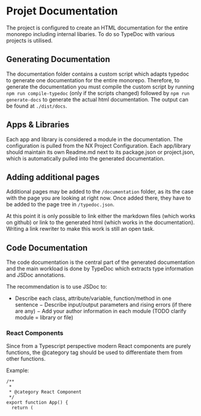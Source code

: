 # Projet Documentation

The project is configured to create an HTML documentation for the entire monorepo including internal libaries. To do so TypeDoc with various projects is utilised.

## Generating Documentation

The documentation folder contains a custom script which adapts typedoc to generate one documentation for the entire monorepo. Therefore, to generate the documentation you must compile the custom script by running `npm run compile-typedoc` (only if the scripts changed) followed by `npm run generate-docs` to generate the actual html documentation. The output can be found at `./dist/docs`.

## Apps & Libraries

Each app and library is considered a module in the documentation. The configuration is pulled from the NX Project Configuration.
Each app/library should maintain its own Readme.md next to its package.json or project.json, which is automatically pulled into the generated documentation.

## Adding additional pages

Additional pages may be added to the `/documentation` folder, as its the case with the page you are looking at right now.
Once added there, they have to be added to the page tree in `/typedoc.json`.

At this point it is only possible to link either the markdown files (which works on github) or link to the generated html (which works in the documentation). Writing a link rewriter to make this work is still an open task.

## Code Documentation

The code documentation is the central part of the generated documentation and the main workload is done by TypeDoc which extracts type information and JSDoc annotations.

The recommendation is to use JSDoc to:

- Describe each class, attribute/variable, function/method in one sentence
  − Describe input/output parameters and rising errors (if there are any)
  − Add your author information in each module (TODO clarify module = library or file)

### React Components

Since from a Typescript perspective modern React components are purely functions, the @category tag should be used to differentiate them from other functions.

Example:

```
/**
 *
 * @category React Component
 */
export function App() {
  return (
```
